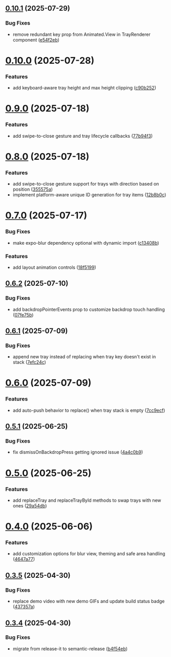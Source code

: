 ## [0.10.1](https://github.com/sivantha96/react-native-trays/compare/v0.10.0...v0.10.1) (2025-07-29)


### Bug Fixes

* remove redundant key prop from Animated.View in TrayRenderer component ([e54f2eb](https://github.com/sivantha96/react-native-trays/commit/e54f2eb3036fadbe802f71f33263e0f9ee8dcfb2))

# [0.10.0](https://github.com/sivantha96/react-native-trays/compare/v0.9.0...v0.10.0) (2025-07-28)


### Features

* add keyboard-aware tray height and max height clipping ([c90b252](https://github.com/sivantha96/react-native-trays/commit/c90b25277160b2e51e8fdde6f8a7c0e6bc05c41f))

# [0.9.0](https://github.com/sivantha96/react-native-trays/compare/v0.8.0...v0.9.0) (2025-07-18)


### Features

* add swipe-to-close gesture and tray lifecycle callbacks ([77b94f3](https://github.com/sivantha96/react-native-trays/commit/77b94f30a3baee2f9877385ae57fd7f9f6ff52dc))

# [0.8.0](https://github.com/sivantha96/react-native-trays/compare/v0.7.0...v0.8.0) (2025-07-18)


### Features

* add swipe-to-close gesture support for trays with direction based on position ([355575a](https://github.com/sivantha96/react-native-trays/commit/355575ab89940724f655510653dbc5b524cedd7a))
* implement platform-aware unique ID generation for tray items ([12b8b0c](https://github.com/sivantha96/react-native-trays/commit/12b8b0c55eeeb40a31d90fc36fe8c48a5b694ab0))

# [0.7.0](https://github.com/sivantha96/react-native-trays/compare/v0.6.2...v0.7.0) (2025-07-17)


### Bug Fixes

* make expo-blur dependency optional with dynamic import ([c13408b](https://github.com/sivantha96/react-native-trays/commit/c13408b9fa380ff390c071d4c534f16931909aea))


### Features

* add layout animation controls ([18f5199](https://github.com/sivantha96/react-native-trays/commit/18f5199930283cfc0d4fb80a630bd5f561d43d5e))

## [0.6.2](https://github.com/sivantha96/react-native-trays/compare/v0.6.1...v0.6.2) (2025-07-10)


### Bug Fixes

* add backdropPointerEvents prop to customize backdrop touch handling ([07fe75b](https://github.com/sivantha96/react-native-trays/commit/07fe75b26a3022ac01679a2ebd6df80b91eb0499))

## [0.6.1](https://github.com/sivantha96/react-native-trays/compare/v0.6.0...v0.6.1) (2025-07-09)


### Bug Fixes

* append new tray instead of replacing when tray key doesn't exist in stack ([7efc24c](https://github.com/sivantha96/react-native-trays/commit/7efc24cf7d3a6f63db2cd66659bc71e1ba57208f))

# [0.6.0](https://github.com/sivantha96/react-native-trays/compare/v0.5.1...v0.6.0) (2025-07-09)


### Features

* add auto-push behavior to replace() when tray stack is empty ([7cc9ecf](https://github.com/sivantha96/react-native-trays/commit/7cc9ecf1fdd88580209a541e6012058641397e93))

## [0.5.1](https://github.com/sivantha96/react-native-trays/compare/v0.5.0...v0.5.1) (2025-06-25)


### Bug Fixes

* fix dismissOnBackdropPress getting ignored issue ([4a4c0b9](https://github.com/sivantha96/react-native-trays/commit/4a4c0b93bfc3616b55802273ecd08e8107d66e98))

# [0.5.0](https://github.com/sivantha96/react-native-trays/compare/v0.4.0...v0.5.0) (2025-06-25)


### Features

* add replaceTray and replaceTrayById methods to swap trays with new ones ([29a54db](https://github.com/sivantha96/react-native-trays/commit/29a54dbbf98ad9e7dd2b1f6915c5d54a821a2f10))

# [0.4.0](https://github.com/sivantha96/react-native-trays/compare/v0.3.5...v0.4.0) (2025-06-06)


### Features

* add customization options for blur view, theming and safe area handling ([4647a77](https://github.com/sivantha96/react-native-trays/commit/4647a77cdf3634bde9ec2e2f754462e993803be3))

## [0.3.5](https://github.com/sivantha96/react-native-trays/compare/v0.3.4...v0.3.5) (2025-04-30)

### Bug Fixes

- replace demo video with new demo GIFs and update build status badge ([437357a](https://github.com/sivantha96/react-native-trays/commit/437357a7bacd3416e7472a9bb97d555f05b035df))

## [0.3.4](https://github.com/sivantha96/react-native-trays/compare/v0.3.3...v0.3.4) (2025-04-30)

### Bug Fixes

- migrate from release-it to semantic-release ([b4f54eb](https://github.com/sivantha96/react-native-trays/commit/b4f54eb204f11948acef27112211add8a32a9080))
